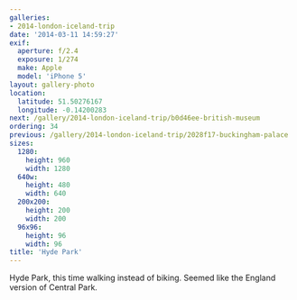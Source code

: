 ```yaml
---
galleries:
- 2014-london-iceland-trip
date: '2014-03-11 14:59:27'
exif:
  aperture: f/2.4
  exposure: 1/274
  make: Apple
  model: 'iPhone 5'
layout: gallery-photo
location:
  latitude: 51.50276167
  longitude: -0.14200283
next: /gallery/2014-london-iceland-trip/b0d46ee-british-museum
ordering: 34
previous: /gallery/2014-london-iceland-trip/2028f17-buckingham-palace
sizes:
  1280:
    height: 960
    width: 1280
  640w:
    height: 480
    width: 640
  200x200:
    height: 200
    width: 200
  96x96:
    height: 96
    width: 96
title: 'Hyde Park'
---
```


Hyde Park, this time walking instead of biking. Seemed like the England version of Central Park.

